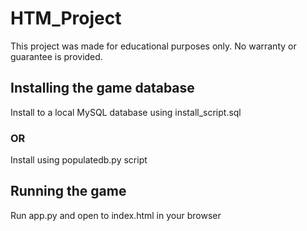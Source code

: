 # HTM_Project
This project was made for educational purposes only. No warranty or guarantee is provided.
## Installing the game database
Install to a local MySQL database using install_script.sql
### OR
Install using populatedb.py script
## Running the game
Run app.py and open to index.html in your browser
